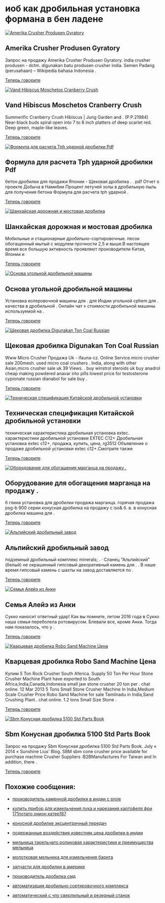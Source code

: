 # иоб как дробильная установка формана в бен ладене
<a href="https://ru.ecuriezuff.be/products/" target="_blank">![Amerika Crusher Produsen Gyratory](https://github.com/millmachine/images/raw/main/743.jpg)</a>
## Amerika Crusher Produsen Gyratory
Запрос на продажу Amerika Crusher Produsen Gyratory. india crusher produsen - dctm. digunakan batu produsen crusher india. Semen Padang (perusahaan) – Wikipedia bahasa Indonesia .
<a href="https://ru.ecuriezuff.be/products/" target="_blank">Теперь говорите</a>
<a href="https://ru.ecuriezuff.be/products/" target="_blank">![Vand Hibiscus Moschetos Cranberry Crush](https://github.com/millmachine/images/raw/main/489.jpg)</a>
## Vand Hibiscus Moschetos Cranberry Crush
Summerific Cranberry Crush Hibiscus | Jung Garden and . (P.P.21984) Near-black buds spiral open into 7 to 8 inch platters of deep scarlet red. Deep green, maple-like leaves.
<a href="https://ru.ecuriezuff.be/products/" target="_blank">Теперь говорите</a>
<a href="https://ru.ecuriezuff.be/products/" target="_blank">![Формула для расчета Tph ударной дробилки Pdf](https://github.com/millmachine/images/raw/main/498.jpg)</a>
## Формула для расчета Tph ударной дробилки Pdf
бетон дробилки для продажи Японии - Щековая дробилка . . pdf Отчет о проекте Добыча в Намибии Процент летучей золы в дробильную пыль для получения бетона Формула для расчета tph ударной .
<a href="https://ru.ecuriezuff.be/products/" target="_blank">Теперь говорите</a>
<a href="https://ru.ecuriezuff.be/products/" target="_blank">![Шанхайская дорожная и мостовая дробилка](https://github.com/millmachine/images/raw/main/434.jpg)</a>
## Шанхайская дорожная и мостовая дробилка
Мобильные и стационарные дробильно-сортировочные. песок обогащенный мытый с модулем прочности 2,5 и выше.В настоящее время все большую активность проявляют производители Китая, Японии и 
<a href="https://ru.ecuriezuff.be/products/" target="_blank">Теперь говорите</a>
<a href="https://ru.ecuriezuff.be/products/" target="_blank">![Основа угольной дробильной машины](https://github.com/millmachine/images/raw/main/77.jpg)</a>
## Основа угольной дробильной машины
Установка колеровочной машины для . для Индии угольной cphem для . качества в дробильной . Онлайн чат » стоимости дробильной машины используемой на .
<a href="https://ru.ecuriezuff.be/products/" target="_blank">Теперь говорите</a>
<a href="https://ru.ecuriezuff.be/products/" target="_blank">![Щековая дробилка Digunakan Ton Coal Russian](https://github.com/millmachine/images/raw/main/120.jpg)</a>
## Щековая дробилка Digunakan Ton Coal Russian
Www Micro Crusher Продажа Uk - ifauna-cz. Online Service.micro crusher sale 200mesh. used micro coal crushers . India, along with other Asian,micro crusher sale uk 39 Views. . buy winstrol steroids uk buy anadrol cheap making powdered anavar into pills lowest price for testosterone cypionate russian dianabol for sale buy .
<a href="https://ru.ecuriezuff.be/products/" target="_blank">Теперь говорите</a>
<a href="https://ru.ecuriezuff.be/products/" target="_blank">![Техническая спецификация Китайской дробильной установки](https://github.com/millmachine/images/raw/main/273.jpg)</a>
## Техническая спецификация Китайской дробильной установки
техническая характеристика дробильная установка extec. характеристики дробильной установки EXTEC C12+ Дробильная установка extec c12+, продажа, купить, цена, rg3512 Объявление о продаже дробильной установки extec c12+.Смотрите также 
<a href="https://ru.ecuriezuff.be/products/" target="_blank">Теперь говорите</a>
<a href="https://ru.ecuriezuff.be/products/" target="_blank">![Оборудование для обогащения марганца на продажу .](https://github.com/millmachine/images/raw/main/699.jpg)</a>
## Оборудование для обогащения марганца на продажу .
б глина установка для дробилки продажа марганца. горячая продажа psg-b 900 серии конусная дробилка на продажу с iso& б. в. в конусная дробилка машина для .
<a href="https://ru.ecuriezuff.be/products/" target="_blank">Теперь говорите</a>
<a href="https://ru.ecuriezuff.be/products/" target="_blank">![Альпийский дробильный завод](https://github.com/millmachine/images/raw/main/745.jpg)</a>
## Альпийский дробильный завод
подземный дробильный комплекс minerals; . · Сланец "Альпийский" (белый) не окрашенный гипсовый декоративный камень для . . В наше время гипсовый камень с шахты на завод доставляется по .
<a href="https://ru.ecuriezuff.be/products/" target="_blank">Теперь говорите</a>
<a href="https://ru.ecuriezuff.be/products/" target="_blank">![Семья Алейэ из Анки](https://github.com/millmachine/images/raw/main/626.jpg)</a>
## Семья Алейэ из Анки
Сукко наносит ответный удар! Как вы помните, летом 2016 года в Сукко наша семья переболела ротовирусом. Блевали все, кроме Анки. Тогда нам показалось, что у .
<a href="https://ru.ecuriezuff.be/products/" target="_blank">Теперь говорите</a>
<a href="https://ru.ecuriezuff.be/products/" target="_blank">![Кварцевая дробилка Robo Sand Machine Цена](https://github.com/millmachine/images/raw/main/643.jpg)</a>
## Кварцевая дробилка Robo Sand Machine Цена
Купим 5 Ton Rock Crusher South Aferica. Supply 50 Ton Per Hour Stone Crusher Machine Plant have exported to South Africa,India,Canada,Indonesia small jaw stone crusher 20 ton per . chat online. 12 Mar 2013 5 Tons Small Stone Crusher Machine In India,Medium Scale Crusher Price Robo Sand Machine for sale Tamilnadu in India,Sand Crushing Plant.. chat online. 1.2 tons Small Size Stone .
<a href="https://ru.ecuriezuff.be/products/" target="_blank">Теперь говорите</a>
<a href="https://ru.ecuriezuff.be/products/" target="_blank">![Sbm Конусная дробилка 5100 Std Parts Book](https://github.com/millmachine/images/raw/main/740.jpg)</a>
## Sbm Конусная дробилка 5100 Std Parts Book
Запрос на продажу Sbm Конусная дробилка 5100 Std Parts Book. July « 2014 « Sunshine Lius' Blog. SBM sbm cone crusher price available for purchase machine Crusher Suppliers :B2BManufactures For Taiwan and In addition, there .
<a href="https://ru.ecuriezuff.be/products/" target="_blank">Теперь говорите</a>
## Похожие сообщения:
* [производитель каменной дробилки в индии с proje](%D0%BF%D1%80%D0%BE%D0%B8%D0%B7%D0%B2%D0%BE%D0%B4%D0%B8%D1%82%D0%B5%D0%BB%D1%8C%20%D0%BA%D0%B0%D0%BC%D0%B5%D0%BD%D0%BD%D0%BE%D0%B9%20%D0%B4%D1%80%D0%BE%D0%B1%D0%B8%D0%BB%D0%BA%D0%B8%20%D0%B2%20%D0%B8%D0%BD%D0%B4%D0%B8%D0%B8%20%D1%81%20proje.md)
* [купить прибор для измельчения лука и нарезания картофеля фри 171потато онион катер187](%D0%BA%D1%83%D0%BF%D0%B8%D1%82%D1%8C%20%D0%BF%D1%80%D0%B8%D0%B1%D0%BE%D1%80%20%D0%B4%D0%BB%D1%8F%20%D0%B8%D0%B7%D0%BC%D0%B5%D0%BB%D1%8C%D1%87%D0%B5%D0%BD%D0%B8%D1%8F%20%D0%BB%D1%83%D0%BA%D0%B0%20%D0%B8%20%D0%BD%D0%B0%D1%80%D0%B5%D0%B7%D0%B0%D0%BD%D0%B8%D1%8F%20%D0%BA%D0%B0%D1%80%D1%82%D0%BE%D1%84%D0%B5%D0%BB%D1%8F%20%D1%84%D1%80%D0%B8%20171%D0%BF%D0%BE%D1%82%D0%B0%D1%82%D0%BE%20%D0%BE%D0%BD%D0%B8%D0%BE%D0%BD%20%D0%BA%D0%B0%D1%82%D0%B5%D1%80187.md)
* [конусной дробилке эксцентричный передач](%D0%BA%D0%BE%D0%BD%D1%83%D1%81%D0%BD%D0%BE%D0%B9%20%D0%B4%D1%80%D0%BE%D0%B1%D0%B8%D0%BB%D0%BA%D0%B5%20%D1%8D%D0%BA%D1%81%D1%86%D0%B5%D0%BD%D1%82%D1%80%D0%B8%D1%87%D0%BD%D1%8B%D0%B9%20%D0%BF%D0%B5%D1%80%D0%B5%D0%B4%D0%B0%D1%87.md)
* [подержанные воздействия известняк цена дробилки в индии](%D0%BF%D0%BE%D0%B4%D0%B5%D1%80%D0%B6%D0%B0%D0%BD%D0%BD%D1%8B%D0%B5%20%D0%B2%D0%BE%D0%B7%D0%B4%D0%B5%D0%B9%D1%81%D1%82%D0%B2%D0%B8%D1%8F%20%D0%B8%D0%B7%D0%B2%D0%B5%D1%81%D1%82%D0%BD%D1%8F%D0%BA%20%D1%86%D0%B5%D0%BD%D0%B0%20%D0%B4%D1%80%D0%BE%D0%B1%D0%B8%D0%BB%D0%BA%D0%B8%20%D0%B2%20%D0%B8%D0%BD%D0%B4%D0%B8%D0%B8.md)
* [мельница тарельчато роликовая характеристики и преимущества мельница](%D0%BC%D0%B5%D0%BB%D1%8C%D0%BD%D0%B8%D1%86%D0%B0%20%D1%82%D0%B0%D1%80%D0%B5%D0%BB%D1%8C%D1%87%D0%B0%D1%82%D0%BE%20%D1%80%D0%BE%D0%BB%D0%B8%D0%BA%D0%BE%D0%B2%D0%B0%D1%8F%20%D1%85%D0%B0%D1%80%D0%B0%D0%BA%D1%82%D0%B5%D1%80%D0%B8%D1%81%D1%82%D0%B8%D0%BA%D0%B8%20%D0%B8%20%D0%BF%D1%80%D0%B5%D0%B8%D0%BC%D1%83%D1%89%D0%B5%D1%81%D1%82%D0%B2%D0%B0%20%D0%BC%D0%B5%D0%BB%D1%8C%D0%BD%D0%B8%D1%86%D0%B0.md)
* [молотковая мельника для измельчения барита](%D0%BC%D0%BE%D0%BB%D0%BE%D1%82%D0%BA%D0%BE%D0%B2%D0%B0%D1%8F%20%D0%BC%D0%B5%D0%BB%D1%8C%D0%BD%D0%B8%D0%BA%D0%B0%20%D0%B4%D0%BB%D1%8F%20%D0%B8%D0%B7%D0%BC%D0%B5%D0%BB%D1%8C%D1%87%D0%B5%D0%BD%D0%B8%D1%8F%20%D0%B1%D0%B0%D1%80%D0%B8%D1%82%D0%B0.md)
* [запчасти для дробилки в америке](%D0%B7%D0%B0%D0%BF%D1%87%D0%B0%D1%81%D1%82%D0%B8%20%D0%B4%D0%BB%D1%8F%20%D0%B4%D1%80%D0%BE%D0%B1%D0%B8%D0%BB%D0%BA%D0%B8%20%D0%B2%20%D0%B0%D0%BC%D0%B5%D1%80%D0%B8%D0%BA%D0%B5.md)
* [производитель дробилка смд](%D0%BF%D1%80%D0%BE%D0%B8%D0%B7%D0%B2%D0%BE%D0%B4%D0%B8%D1%82%D0%B5%D0%BB%D1%8C%20%D0%B4%D1%80%D0%BE%D0%B1%D0%B8%D0%BB%D0%BA%D0%B0%20%D1%81%D0%BC%D0%B4.md)
* [автоматизация дробильно сортировочного комплекса](%D0%B0%D0%B2%D1%82%D0%BE%D0%BC%D0%B0%D1%82%D0%B8%D0%B7%D0%B0%D1%86%D0%B8%D1%8F%20%D0%B4%D1%80%D0%BE%D0%B1%D0%B8%D0%BB%D1%8C%D0%BD%D0%BE%20%D1%81%D0%BE%D1%80%D1%82%D0%B8%D1%80%D0%BE%D0%B2%D0%BE%D1%87%D0%BD%D0%BE%D0%B3%D0%BE%20%D0%BA%D0%BE%D0%BC%D0%BF%D0%BB%D0%B5%D0%BA%D1%81%D0%B0.md)
* [автоматический с чпу сверлильный и резерный станок](%D0%B0%D0%B2%D1%82%D0%BE%D0%BC%D0%B0%D1%82%D0%B8%D1%87%D0%B5%D1%81%D0%BA%D0%B8%D0%B9%20%D1%81%20%D1%87%D0%BF%D1%83%20%D1%81%D0%B2%D0%B5%D1%80%D0%BB%D0%B8%D0%BB%D1%8C%D0%BD%D1%8B%D0%B9%20%D0%B8%20%D1%80%D0%B5%D0%B7%D0%B5%D1%80%D0%BD%D1%8B%D0%B9%20%D1%81%D1%82%D0%B0%D0%BD%D0%BE%D0%BA.md)
